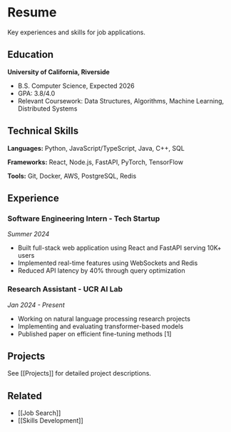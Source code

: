 # Resume

Key experiences and skills for job applications.

## Education

**University of California, Riverside**
- B.S. Computer Science, Expected 2026
- GPA: 3.8/4.0
- Relevant Coursework: Data Structures, Algorithms, Machine Learning, Distributed Systems

## Technical Skills

**Languages:** Python, JavaScript/TypeScript, Java, C++, SQL

**Frameworks:** React, Node.js, FastAPI, PyTorch, TensorFlow

**Tools:** Git, Docker, AWS, PostgreSQL, Redis

## Experience

### Software Engineering Intern - Tech Startup
*Summer 2024*
- Built full-stack web application using React and FastAPI serving 10K+ users
- Implemented real-time features using WebSockets and Redis
- Reduced API latency by 40% through query optimization

### Research Assistant - UCR AI Lab
*Jan 2024 - Present*
- Working on natural language processing research projects
- Implementing and evaluating transformer-based models
- Published paper on efficient fine-tuning methods [1]

## Projects

See [[Projects]] for detailed project descriptions.

## Related

- [[Job Search]]
- [[Skills Development]]
